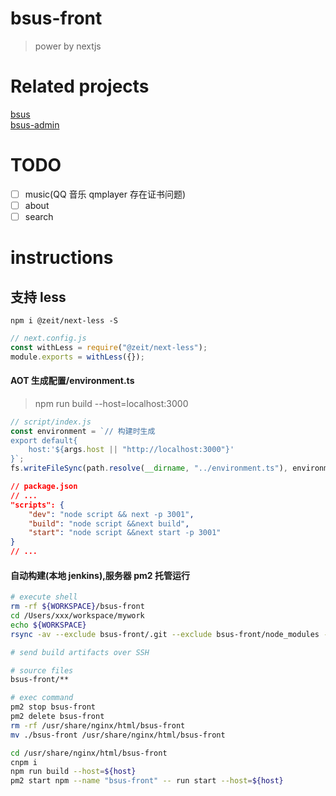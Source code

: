 # bsus-front

> power by nextjs

# Related projects

[bsus](https://github.com/baishiup/bsus)  
[bsus-admin](https://github.com/baishiup/bsus-admin)

# TODO

- [ ] music(QQ 音乐 qmplayer 存在证书问题)
- [ ] about
- [ ] search

# instructions

## 支持 less

`npm i @zeit/next-less -S`

```js
// next.config.js
const withLess = require("@zeit/next-less");
module.exports = withLess({});
```

#### AOT 生成配置/environment.ts

> npm run build --host=localhost:3000

```js
// script/index.js
const environment = `// 构建时生成
export default{
    host:'${args.host || "http://localhost:3000"}'
}`;
fs.writeFileSync(path.resolve(__dirname, "../environment.ts"), environment);
```

```json
// package.json
// ...
"scripts": {
    "dev": "node script && next -p 3001",
    "build": "node script &&next build",
    "start": "node script &&next start -p 3001"
}
// ...
```

#### 自动构建(本地 jenkins),服务器 pm2 托管运行

```bash
# execute shell
rm -rf ${WORKSPACE}/bsus-front
cd /Users/xxx/workspace/mywork
echo ${WORKSPACE}
rsync -av --exclude bsus-front/.git --exclude bsus-front/node_modules --exclude bsus-front/.next --exclude bsus-front/_next bsus-front ${WORKSPACE}
```

```bash
# send build artifacts over SSH

# source files
bsus-front/**

# exec command
pm2 stop bsus-front
pm2 delete bsus-front
rm -rf /usr/share/nginx/html/bsus-front
mv ./bsus-front /usr/share/nginx/html/bsus-front

cd /usr/share/nginx/html/bsus-front
cnpm i
npm run build --host=${host}
pm2 start npm --name "bsus-front" -- run start --host=${host}



```
